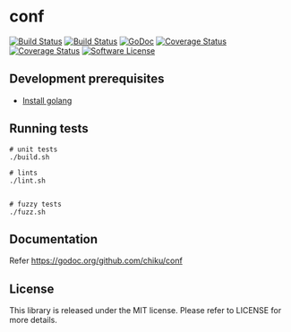 # conf

[![Build Status](https://github.com/chiku/conf/actions/workflows/build.yml/badge.svg)](https://github.com/chiku/conf/actions)
[![Build Status](https://travis-ci.com/chiku/conf.svg?branch=master)](https://travis-ci.com/chiku/conf)
[![GoDoc](https://img.shields.io/badge/godoc-reference-blue.svg)](https://godoc.org/github.com/chiku/conf)
[![Coverage Status](https://coveralls.io/repos/github/chiku/conf/badge.svg?branch=master)](https://coveralls.io/github/chiku/conf?branch=master)
[![Coverage Status](https://img.shields.io/badge/Coverage-Run-green.svg)](http://gocover.io/github.com/chiku/conf)
[![Software License](https://img.shields.io/badge/License-MIT-blue.svg)](https://github.com/chiku/conf/blob/master/LICENSE)

Development prerequisites
-------------------------

* [Install golang](https://golang.org/doc/install)

Running tests
-------------

```shell
# unit tests
./build.sh

# lints
./lint.sh


# fuzzy tests
./fuzz.sh
```

Documentation
-------------

Refer https://godoc.org/github.com/chiku/conf

License
-------

This library is released under the MIT license. Please refer to LICENSE for more details.
